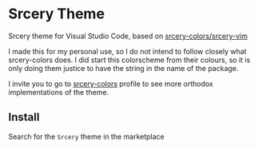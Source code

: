 # Srcery Theme

Srcery theme for Visual Studio Code, based on
[srcery-colors/srcery-vim](https://github.com/srcery-colors/srcery-vim)

I made this for my personal use, so I do not intend to follow closely what
srcery-colors does. I did start this colorscheme from their colours, so it is
only doing them justice to have the string in the name of the package.

I invite you to go to [srcery-colors](https://github.com/srcery-colors) profile
to see more orthodox implementations of the theme.

## Install

Search for the `Srcery` theme in the marketplace

